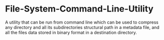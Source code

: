 # File-System-Command-Line-Utility
A utility that can be run from command line which can be used to compress any directory and all its subdirectories structural path in a metadata file, and all the files data stored in binary format in a destination directory.
